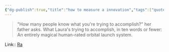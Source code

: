 ```yaml
---
{"dg-publish":true,"title":"how to measure a innovation","tags":["quotes"],"date":"2023-02-26T08:53:52+04:00","modified_at":"2023-11-06T19:46:22+04:00","alias":"how to measure a innovation","dg-path":"/quotes/202302260853.md","permalink":"/quotes/202302260853/","dgPassFrontmatter":true}
---
```



> "How many people know what you're trying to accomplish?" her father asks. What Laura's trying to accomplish, in ten words or fewer: An entirely magical human-rated orbital launch system.

Link:: [Ra](https://qntm.org/ra) 
